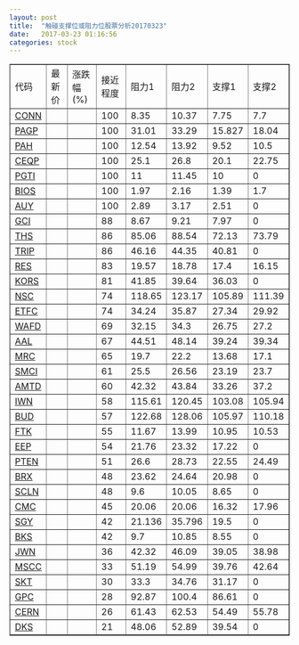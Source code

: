 ```yaml
---
layout: post
title:  "触碰支撑位或阻力位股票分析20170323"
date:   2017-03-23 01:16:56
categories: stock
---
```

<script type="text/javascript">
var stockList = []
stockList.push('gb_conn');
stockList.push('gb_pagp');
stockList.push('gb_pah');
stockList.push('gb_ceqp');
stockList.push('gb_pgti');
stockList.push('gb_bios');
stockList.push('gb_auy');
stockList.push('gb_gci');
stockList.push('gb_ths');
stockList.push('gb_trip');
stockList.push('gb_res');
stockList.push('gb_kors');
stockList.push('gb_nsc');
stockList.push('gb_etfc');
stockList.push('gb_wafd');
stockList.push('gb_aal');
stockList.push('gb_mrc');
stockList.push('gb_smci');
stockList.push('gb_amtd');
stockList.push('gb_iwn');
stockList.push('gb_bud');
stockList.push('gb_ftk');
stockList.push('gb_eep');
stockList.push('gb_pten');
stockList.push('gb_brx');
stockList.push('gb_scln');
stockList.push('gb_cmc');
stockList.push('gb_sgy');
stockList.push('gb_bks');
stockList.push('gb_jwn');
stockList.push('gb_mscc');
stockList.push('gb_skt');
stockList.push('gb_gpc');
stockList.push('gb_cern');
stockList.push('gb_dks');
</script>
<table border="1">
 <tr>
 <td>代码</td>
 <td>最新价</td>
 <td>涨跌幅(%)</td>
 <td>接近程度</td>
 <td>阻力1</td>
 <td>阻力2</td>
 <td>支撑1</td>
 <td>支撑2</td>
</tr>
  <tr id="conn" class="red">
  <td><a href="http://stock.finance.sina.com.cn/usstock/quotes/CONN.html" target="_blank">CONN</a></td><td></td><td></td><td>100</td><td>8.35</td><td>10.37</td><td>7.75</td><td>7.7</td></tr>
  <tr id="pagp" class="red">
  <td><a href="http://stock.finance.sina.com.cn/usstock/quotes/PAGP.html" target="_blank">PAGP</a></td><td></td><td></td><td>100</td><td>31.01</td><td>33.29</td><td>15.827</td><td>18.04</td></tr>
  <tr id="pah" class="red">
  <td><a href="http://stock.finance.sina.com.cn/usstock/quotes/PAH.html" target="_blank">PAH</a></td><td></td><td></td><td>100</td><td>12.54</td><td>13.92</td><td>9.52</td><td>10.5</td></tr>
  <tr id="ceqp" class="red">
  <td><a href="http://stock.finance.sina.com.cn/usstock/quotes/CEQP.html" target="_blank">CEQP</a></td><td></td><td></td><td>100</td><td>25.1</td><td>26.8</td><td>20.1</td><td>22.75</td></tr>
  <tr id="pgti" class="green">
  <td><a href="http://stock.finance.sina.com.cn/usstock/quotes/PGTI.html" target="_blank">PGTI</a></td><td></td><td></td><td>100</td><td>11</td><td>11.45</td><td>10</td><td>0</td></tr>
  <tr id="bios" class="green">
  <td><a href="http://stock.finance.sina.com.cn/usstock/quotes/BIOS.html" target="_blank">BIOS</a></td><td></td><td></td><td>100</td><td>1.97</td><td>2.16</td><td>1.39</td><td>1.7</td></tr>
  <tr id="auy" class="red">
  <td><a href="http://stock.finance.sina.com.cn/usstock/quotes/AUY.html" target="_blank">AUY</a></td><td></td><td></td><td>100</td><td>2.89</td><td>3.17</td><td>2.51</td><td>0</td></tr>
  <tr id="gci" class="green">
  <td><a href="http://stock.finance.sina.com.cn/usstock/quotes/GCI.html" target="_blank">GCI</a></td><td></td><td></td><td>88</td><td>8.67</td><td>9.21</td><td>7.97</td><td>0</td></tr>
  <tr id="ths" class="red">
  <td><a href="http://stock.finance.sina.com.cn/usstock/quotes/THS.html" target="_blank">THS</a></td><td></td><td></td><td>86</td><td>85.06</td><td>88.54</td><td>72.13</td><td>73.79</td></tr>
  <tr id="trip" class="green">
  <td><a href="http://stock.finance.sina.com.cn/usstock/quotes/TRIP.html" target="_blank">TRIP</a></td><td></td><td></td><td>86</td><td>46.16</td><td>44.35</td><td>40.81</td><td>0</td></tr>
  <tr id="res" class="green">
  <td><a href="http://stock.finance.sina.com.cn/usstock/quotes/RES.html" target="_blank">RES</a></td><td></td><td></td><td>83</td><td>19.57</td><td>18.78</td><td>17.4</td><td>16.15</td></tr>
  <tr id="kors" class="green">
  <td><a href="http://stock.finance.sina.com.cn/usstock/quotes/KORS.html" target="_blank">KORS</a></td><td></td><td></td><td>81</td><td>41.85</td><td>39.64</td><td>36.03</td><td>0</td></tr>
  <tr id="nsc" class="green">
  <td><a href="http://stock.finance.sina.com.cn/usstock/quotes/NSC.html" target="_blank">NSC</a></td><td></td><td></td><td>74</td><td>118.65</td><td>123.17</td><td>105.89</td><td>111.39</td></tr>
  <tr id="etfc" class="red">
  <td><a href="http://stock.finance.sina.com.cn/usstock/quotes/ETFC.html" target="_blank">ETFC</a></td><td></td><td></td><td>74</td><td>34.24</td><td>35.87</td><td>27.34</td><td>29.92</td></tr>
  <tr id="wafd" class="red">
  <td><a href="http://stock.finance.sina.com.cn/usstock/quotes/WAFD.html" target="_blank">WAFD</a></td><td></td><td></td><td>69</td><td>32.15</td><td>34.3</td><td>26.75</td><td>27.2</td></tr>
  <tr id="aal" class="green">
  <td><a href="http://stock.finance.sina.com.cn/usstock/quotes/AAL.html" target="_blank">AAL</a></td><td></td><td></td><td>67</td><td>44.51</td><td>48.14</td><td>39.24</td><td>39.34</td></tr>
  <tr id="mrc" class="green">
  <td><a href="http://stock.finance.sina.com.cn/usstock/quotes/MRC.html" target="_blank">MRC</a></td><td></td><td></td><td>65</td><td>19.7</td><td>22.2</td><td>13.68</td><td>17.1</td></tr>
  <tr id="smci" class="red">
  <td><a href="http://stock.finance.sina.com.cn/usstock/quotes/SMCI.html" target="_blank">SMCI</a></td><td></td><td></td><td>61</td><td>25.5</td><td>26.56</td><td>23.19</td><td>23.7</td></tr>
  <tr id="amtd" class="green">
  <td><a href="http://stock.finance.sina.com.cn/usstock/quotes/AMTD.html" target="_blank">AMTD</a></td><td></td><td></td><td>60</td><td>42.32</td><td>43.84</td><td>33.26</td><td>37.2</td></tr>
  <tr id="iwn" class="red">
  <td><a href="http://stock.finance.sina.com.cn/usstock/quotes/IWN.html" target="_blank">IWN</a></td><td></td><td></td><td>58</td><td>115.61</td><td>120.45</td><td>103.08</td><td>105.94</td></tr>
  <tr id="bud" class="green">
  <td><a href="http://stock.finance.sina.com.cn/usstock/quotes/BUD.html" target="_blank">BUD</a></td><td></td><td></td><td>57</td><td>122.68</td><td>128.06</td><td>105.97</td><td>110.18</td></tr>
  <tr id="ftk" class="green">
  <td><a href="http://stock.finance.sina.com.cn/usstock/quotes/FTK.html" target="_blank">FTK</a></td><td></td><td></td><td>55</td><td>11.67</td><td>13.99</td><td>10.95</td><td>10.53</td></tr>
  <tr id="eep" class="green">
  <td><a href="http://stock.finance.sina.com.cn/usstock/quotes/EEP.html" target="_blank">EEP</a></td><td></td><td></td><td>54</td><td>21.76</td><td>23.32</td><td>17.22</td><td>0</td></tr>
  <tr id="pten" class="green">
  <td><a href="http://stock.finance.sina.com.cn/usstock/quotes/PTEN.html" target="_blank">PTEN</a></td><td></td><td></td><td>51</td><td>26.6</td><td>28.73</td><td>22.55</td><td>24.49</td></tr>
  <tr id="brx" class="green">
  <td><a href="http://stock.finance.sina.com.cn/usstock/quotes/BRX.html" target="_blank">BRX</a></td><td></td><td></td><td>48</td><td>23.62</td><td>24.64</td><td>20.98</td><td>0</td></tr>
  <tr id="scln" class="red">
  <td><a href="http://stock.finance.sina.com.cn/usstock/quotes/SCLN.html" target="_blank">SCLN</a></td><td></td><td></td><td>48</td><td>9.6</td><td>10.05</td><td>8.65</td><td>0</td></tr>
  <tr id="cmc" class="green">
  <td><a href="http://stock.finance.sina.com.cn/usstock/quotes/CMC.html" target="_blank">CMC</a></td><td></td><td></td><td>45</td><td>20.06</td><td>20.06</td><td>16.32</td><td>17.96</td></tr>
  <tr id="sgy" class="red">
  <td><a href="http://stock.finance.sina.com.cn/usstock/quotes/SGY.html" target="_blank">SGY</a></td><td></td><td></td><td>42</td><td>21.136</td><td>35.796</td><td>19.5</td><td>0</td></tr>
  <tr id="bks" class="green">
  <td><a href="http://stock.finance.sina.com.cn/usstock/quotes/BKS.html" target="_blank">BKS</a></td><td></td><td></td><td>42</td><td>9.7</td><td>10.85</td><td>8.55</td><td>0</td></tr>
  <tr id="jwn" class="red">
  <td><a href="http://stock.finance.sina.com.cn/usstock/quotes/JWN.html" target="_blank">JWN</a></td><td></td><td></td><td>36</td><td>42.32</td><td>46.09</td><td>39.05</td><td>38.98</td></tr>
  <tr id="mscc" class="green">
  <td><a href="http://stock.finance.sina.com.cn/usstock/quotes/MSCC.html" target="_blank">MSCC</a></td><td></td><td></td><td>33</td><td>51.19</td><td>54.99</td><td>39.76</td><td>42.64</td></tr>
  <tr id="skt" class="green">
  <td><a href="http://stock.finance.sina.com.cn/usstock/quotes/SKT.html" target="_blank">SKT</a></td><td></td><td></td><td>30</td><td>33.3</td><td>34.76</td><td>31.17</td><td>0</td></tr>
  <tr id="gpc" class="green">
  <td><a href="http://stock.finance.sina.com.cn/usstock/quotes/GPC.html" target="_blank">GPC</a></td><td></td><td></td><td>28</td><td>92.87</td><td>100.4</td><td>86.61</td><td>0</td></tr>
  <tr id="cern" class="green">
  <td><a href="http://stock.finance.sina.com.cn/usstock/quotes/CERN.html" target="_blank">CERN</a></td><td></td><td></td><td>26</td><td>61.43</td><td>62.53</td><td>54.49</td><td>55.78</td></tr>
  <tr id="dks" class="red">
  <td><a href="http://stock.finance.sina.com.cn/usstock/quotes/DKS.html" target="_blank">DKS</a></td><td></td><td></td><td>21</td><td>48.06</td><td>52.89</td><td>39.54</td><td>0</td></tr>
</table>
